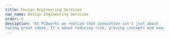```yaml
---
title: Design Engineering Services
nav_name: Design Engineering Services
order: 0
desciption: "At PCDworks we realize that innovation isn't just about
having great ideas. It's about reducing risk, proving concepts and executing them."
---
```


<text-image image="/images/services/design-engineering-services/des-1.webp">
<template v-slot:left>

## We turn big ideas into the next big thing through  "KNOWING"

At PCDworks we realize that innovation isn't
just about having great ideas. It's about reducing risk, proving concepts 
and executing them. Reducing risk is about gaining **knowledge**, about gaining **certainty**. 
This means knowing enough from each step of the process to go onto the next step. This is 
what the Toyota's Knowledge Based System is all about, as detailed by
<a href="/the-knowledge-creating-company.pdf" target="_blank">Nonaka in 1991.</a>
We have been followers of Nonaka's Knowledge-Creating company from the start. 

To guide you at this crucial stage, we employ a winning approach to product
development, which is *iterative, multi-step and knowledge based*. This includes 
gaining knowledge through research, conceptualization, feasibility assessment, 
establishing design requirements, preliminary design, testing,  detailed design, 
prototyping the final design, prototype-to-production planning, production, and finally testing again. 

No doubt, the best way to test a theory is to see it in action. That's why we're
committed to getting physical fast and extensive testing to validation.

</template>
</text-image>

<image-text image="/images/services/design-engineering-services/des-2.webp">
<template v-slot:right>

## Experience the fast and
# The curious

With a fully outfitted prototype lab just steps away from our brainstorming
facilities, and an extraordinary team of curious-minded product design
experts, we can help you design and build just about anything you can dream up.
We also offer a wide suite of digital tools to proof and test designs,
including finite element analysis (FEA), multi-physics analysis, and
analytical and mathematical modeling.

So, whether you need a look-alike model, a test apparatus, or a fully
functional design, we can help you go from ideation to functioning prototype
in record time.

</template>
</image-text>